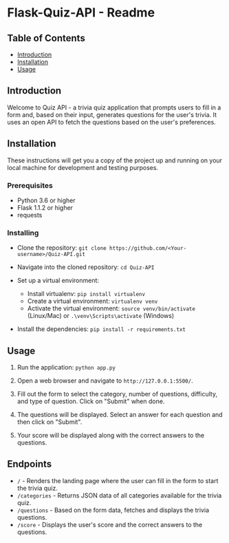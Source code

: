 # Flask-Quiz-API - Readme

## Table of Contents
- [Introduction](#Introduction)
- [Installation](#Installation)
- [Usage](#Usage)

## Introduction

Welcome to Quiz API - a trivia quiz application that prompts users to fill in a form and, based on their input, generates questions for the user's trivia. It uses an open API to fetch the questions based on the user's preferences.

## Installation

These instructions will get you a copy of the project up and running on your local machine for development and testing purposes.

### Prerequisites

- Python 3.6 or higher
- Flask 1.1.2 or higher
- requests

### Installing

- Clone the repository: `git clone https://github.com/<Your-username>/Quiz-API.git`

- Navigate into the cloned repository: `cd Quiz-API`

- Set up a virtual environment:
  - Install virtualenv: `pip install virtualenv`
  - Create a virtual environment: `virtualenv venv`
  - Activate the virtual environment: `source venv/bin/activate` (Linux/Mac) or `.\venv\Scripts\activate` (Windows)

- Install the dependencies: `pip install -r requirements.txt`

## Usage

1. Run the application: `python app.py`

2. Open a web browser and navigate to `http://127.0.0.1:5500/`.

3. Fill out the form to select the category, number of questions, difficulty, and type of question. Click on "Submit" when done.

4. The questions will be displayed. Select an answer for each question and then click on "Submit".

5. Your score will be displayed along with the correct answers to the questions.

## Endpoints

- `/` - Renders the landing page where the user can fill in the form to start the trivia quiz.
- `/categories` - Returns JSON data of all categories available for the trivia quiz.
- `/questions` - Based on the form data, fetches and displays the trivia questions.
- `/score` - Displays the user's score and the correct answers to the questions.
